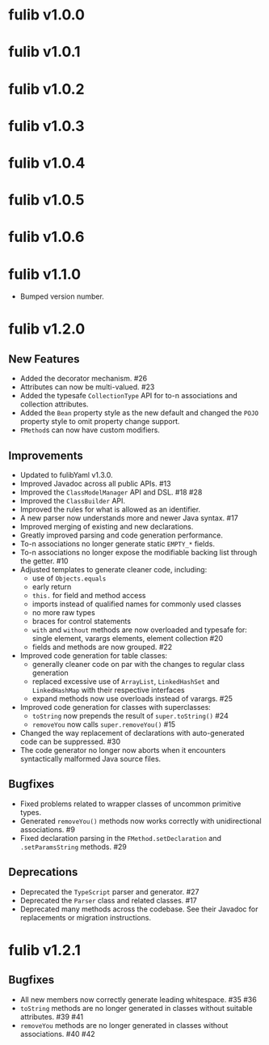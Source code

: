 # fulib v1.0.0

# fulib v1.0.1

# fulib v1.0.2

# fulib v1.0.3

# fulib v1.0.4

# fulib v1.0.5

# fulib v1.0.6

# fulib v1.1.0

* Bumped version number.

# fulib v1.2.0

## New Features

+ Added the decorator mechanism. #26
+ Attributes can now be multi-valued. #23
+ Added the typesafe `CollectionType` API for to-n associations and collection attributes.
+ Added the `Bean` property style as the new default and changed the `POJO` property style to omit property change support.
+ `FMethod`s can now have custom modifiers.

## Improvements

* Updated to fulibYaml v1.3.0.
* Improved Javadoc across all public APIs. #13
* Improved the `ClassModelManager` API and DSL. #18 #28
* Improved the `ClassBuilder` API.
* Improved the rules for what is allowed as an identifier.
* A new parser now understands more and newer Java syntax. #17
* Improved merging of existing and new declarations.
* Greatly improved parsing and code generation performance.
* To-n associations no longer generate static `EMPTY_*` fields.
* To-n associations no longer expose the modifiable backing list through the getter. #10
* Adjusted templates to generate cleaner code, including:
  * use of `Objects.equals`
  * early return
  * `this.` for field and method access
  * imports instead of qualified names for commonly used classes
  * no more raw types
  * braces for control statements
  * `with` and `without` methods are now overloaded and typesafe for: single element, varargs elements, element collection #20
  * fields and methods are now grouped. #22
* Improved code generation for table classes:
  * generally cleaner code on par with the changes to regular class generation
  * replaced excessive use of `ArrayList`, `LinkedHashSet` and `LinkedHashMap` with their respective interfaces
  * expand methods now use overloads instead of varargs. #25
* Improved code generation for classes with superclasses:
  * `toString` now prepends the result of `super.toString()` #24
  * `removeYou` now calls `super.removeYou()` #15
* Changed the way replacement of declarations with auto-generated code can be suppressed. #30
* The code generator no longer now aborts when it encounters syntactically malformed Java source files.

## Bugfixes

* Fixed problems related to wrapper classes of uncommon primitive types.
* Generated `removeYou()` methods now works correctly with unidirectional associations. #9
* Fixed declaration parsing in the `FMethod.setDeclaration` and `.setParamsString` methods. #29

## Deprecations

* Deprecated the `TypeScript` parser and generator. #27
* Deprecated the `Parser` class and related classes. #17
* Deprecated many methods across the codebase. See their Javadoc for replacements or migration instructions.

# fulib v1.2.1

## Bugfixes

* All new members now correctly generate leading whitespace. #35 #36
* `toString` methods are no longer generated in classes without suitable attributes. #39 #41
* `removeYou` methods are no longer generated in classes without associations. #40 #42
